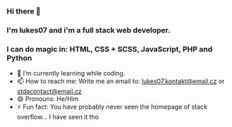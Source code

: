 ### Hi there 👋
### I'm lukes07 and i'm a full stack web developer.
### I can do magic in: HTML, CSS + SCSS, JavaScript, PHP and Python

- 🌱 I’m currently learning while coding.
- 📫 How to reach me: Write me an email to: lukes07.kontakt@email.cz or stdacontact@email.cz
- 😄 Pronouns: He/Him
- ⚡ Fun fact: You have probably never seen the homepage of stack overflow... I have seen it tho
